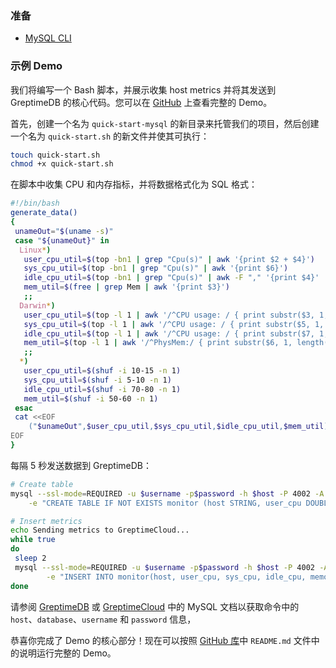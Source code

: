 ### 准备

- [MySQL CLI](https://dev.mysql.com/downloads/shell/)

### 示例 Demo

我们将编写一个 Bash 脚本，并展示收集 host metrics 并将其发送到 GreptimeDB 的核心代码。您可以在 [GitHub](https://github.com/GreptimeCloudStarters/quick-start-mysql) 上查看完整的 Demo。

首先，创建一个名为 `quick-start-mysql` 的新目录来托管我们的项目，然后创建一个名为 `quick-start.sh` 的新文件并使其可执行：

```bash
touch quick-start.sh
chmod +x quick-start.sh
```

在脚本中收集 CPU 和内存指标，并将数据格式化为 SQL 格式：

```bash
#!/bin/bash
generate_data()
{
 unameOut="$(uname -s)"
 case "${unameOut}" in
  Linux*)
   user_cpu_util=$(top -bn1 | grep "Cpu(s)" | awk '{print $2 + $4}')
   sys_cpu_util=$(top -bn1 | grep "Cpu(s)" | awk '{print $6}')
   idle_cpu_util=$(top -bn1 | grep "Cpu(s)" | awk -F "," '{print $4}' | awk -F " " '{print $1}')
   mem_util=$(free | grep Mem | awk '{print $3}')
   ;;
  Darwin*)
   user_cpu_util=$(top -l 1 | awk '/^CPU usage: / { print substr($3, 1, length($3)-1) }')
   sys_cpu_util=$(top -l 1 | awk '/^CPU usage: / { print substr($5, 1, length($5)-1) }')
   idle_cpu_util=$(top -l 1 | awk '/^CPU usage: / { print substr($7, 1, length($7)-1) }')
   mem_util=$(top -l 1 | awk '/^PhysMem:/ { print substr($6, 1, length($6)-1) }')
   ;;
  *)
   user_cpu_util=$(shuf -i 10-15 -n 1)
   sys_cpu_util=$(shuf -i 5-10 -n 1)
   idle_cpu_util=$(shuf -i 70-80 -n 1)
   mem_util=$(shuf -i 50-60 -n 1)
 esac
 cat <<EOF
    ("$unameOut",$user_cpu_util,$sys_cpu_util,$idle_cpu_util,$mem_util)
EOF
}
```

每隔 5 秒发送数据到 GreptimeDB：

```bash
# Create table
mysql --ssl-mode=REQUIRED -u $username -p$password -h $host -P 4002 -A $database \
    -e "CREATE TABLE IF NOT EXISTS monitor (host STRING, user_cpu DOUBLE, sys_cpu DOUBLE, idle_cpu DOUBLE, memory DOUBLE, ts TIMESTAMP DEFAULT CURRENT_TIMESTAMP(), TIME INDEX(ts), PRIMARY KEY(host));"

# Insert metrics
echo Sending metrics to GreptimeCloud...
while true
do
 sleep 2
 mysql --ssl-mode=REQUIRED -u $username -p$password -h $host -P 4002 -A $database \
        -e "INSERT INTO monitor(host, user_cpu, sys_cpu, idle_cpu, memory) VALUES $(generate_data);"
done
```

请参阅 [GreptimeDB](/user-guide/protocols/mysql.md) 或 [GreptimeCloud](/greptimecloud/integrations/mysql.md) 中的 MySQL 文档以获取命令中的 `host`、`database`、`username` 和 `password` 信息，

恭喜你完成了 Demo 的核心部分！现在可以按照 [GitHub 库](https://github.com/GreptimeCloudStarters/quick-start-mysql)中 `README.md` 文件中的说明运行完整的 Demo。
